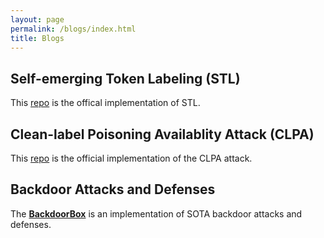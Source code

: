 ```yaml
---
layout: page
permalink: /blogs/index.html
title: Blogs
---
```

## Self-emerging Token Labeling (STL)
This [repo](https://github.com/NVlabs/STL) is the offical implementation of STL.

## Clean-label Poisoning Availablity Attack (CLPA)
This [repo](https://github.com/bxz9200/CLPA) is the official implementation of the CLPA attack.

## Backdoor Attacks and Defenses
The [**BackdoorBox**](https://github.com/THUYimingLi/BackdoorBox) is an implementation of SOTA backdoor attacks and defenses.
